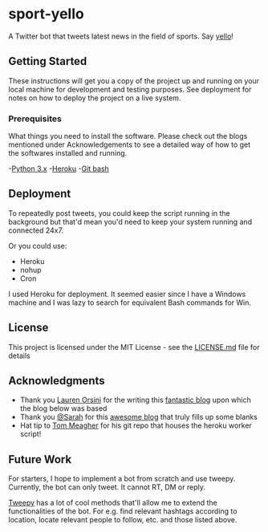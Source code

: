 # sport-yello
A Twitter bot that tweets latest news in the field of sports. Say [yello](https://twitter.com/sport_yello)! 

## Getting Started

These instructions will get you a copy of the project up and running on your local machine for development and testing purposes. See deployment for notes on how to deploy the project on a live system.

### Prerequisites

What things you need to install the software. 
Please check out the blogs mentioned under Acknowledgements to see a detailed way of how to get the softwares installed and running. 


-[Python 3.x](https://www.python.org/downloads/release/python-362/) 
-[Heroku](https://devcenter.heroku.com/articles/heroku-cli#download-and-install)
-[Git bash](https://git-scm.com/downloads)  



## Deployment

To repeatedly post tweets, you could keep the script running in the background but that'd mean you'd need to keep your system running and connected 24x7. 

Or you could use: 
- Heroku 
- nohup 
- Cron 

I used Heroku for deployment. It seemed easier since I have a Windows machine and I was lazy to search for equivalent Bash commands for Win. 


## License

This project is licensed under the MIT License - see the [LICENSE.md](LICENSE.md) file for details

## Acknowledgments

* Thank you [Lauren Orsini](https://readwrite.com/author/lauren-orsini/) for the writing this [fantastic blog](http://readwrite.com/2014/06/20/random-non-sequitur-twitter-bot-instructions/?_escaped_fragment_=) upon which the blog below was based
* Thank you [@Sarah](https://tutorials.botsfloor.com/@sarahnadia) for this [awesome blog](https://tutorials.botsfloor.com/how-to-code-a-simple-twitter-bot-for-complete-beginners-36e37231e67d) that truly fills up some blanks
* Hat tip to [Tom Meagher](https://github.com/tommeagher/heroku_ebooks) for his git repo that houses the heroku worker script! 

## Future Work 

For starters, I hope to implement a bot from scratch and use tweepy. 
Currently, the bot can only tweet. It cannot RT, DM or reply. 

[Tweepy](http://docs.tweepy.org/en/v3.5.0/index.html) has a lot of cool methods that'll allow me to extend the functionalities of the bot. For e.g. find relevant hashtags according to location, locate relevant people to follow, etc. and those listed above. 

